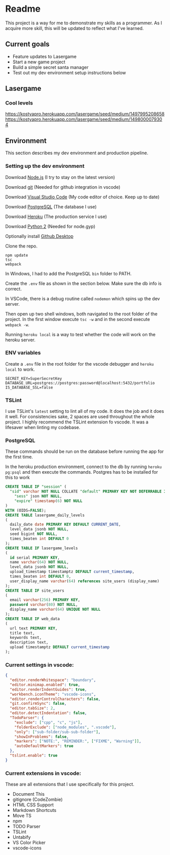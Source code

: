 # Readme
This project is a way for me to demonstrate my skills as a programmer. 
As I acquire more skill, this will be updated to reflect what I've learned. 

## Current goals
* Feature updates to Lasergame
* Start a new game project
* Build a simple secret santa manager
* Test out my dev environment setup instructions below


## Lasergame
### Cool levels
https://kostyapro.herokuapp.com/lasergame/seed/medium/1497995208658
https://kostyapro.herokuapp.com/lasergame/seed/medium/1498000079304

## Environment
This section describes my dev environment and production pipeline.

### Setting up the dev environment
Download [Node.js](https://nodejs.org/) (I try to stay on the latest version)

Download [git](https://git-scm.com/) (Needed for github integration in vscode)

Download [Visual Studio Code](https://code.visualstudio.com/) (My code editor of choice. Keep up to date)

Download [PostgreSQL](https://www.postgresql.org/) (The database I use)

Download [Heroku](https://www.heroku.com/) (The production service I use)

Download [Python 2](https://www.python.org/) (Needed for node.gyp)

Optionally install [Github Desktop](https://desktop.github.com/)

Clone the repo.

```
npm update
tsc
webpack
```

In Windows, I had to add the PostgreSQL `bin` folder to PATH.

Create the `.env` file as shown in the section below. Make sure the db info is correct.

In VSCode, there is a debug routine called `nodemon` which spins up the dev server.

Then open up two shell windows, both navigated to the root folder of the project. In the first window execute `tsc -w` and in the second execute `webpack -w`.

Running `heroku local` is a way to test whether the code will work on the heroku server.

### ENV variables
Create a `.env` file in the root folder for the vscode debugger and `heroku local` to work.

```
SECRET_KEY=SuperSecretKey
DATABASE_URL=postgres://postgres:password@localhost:5432/portfolio
IS_DATABASE_SSL=false
```

### TSLint

I use TSLint's `latest` setting to lint all of my code. It does the job and it does it well.
For consistencies sake, 2 spaces are used throughout the whole project. I highly recommend the TSLint extension fo
vscode. It was a lifesaver when linting my codebase.

### PostgreSQL

These commands should be run on the database before running the app for the first time.

In the heroku production environment, connect to the db by running `heroku pg:psql` and then execute the commands. 
Postgres has to be installed for this to work

```sql
CREATE TABLE IF "session" (
  "sid" varchar NOT NULL COLLATE "default" PRIMARY KEY NOT DEFERRABLE INITIALLY IMMEDIATE,
	"sess" json NOT NULL,
	"expire" timestamp(6) NOT NULL
)
WITH (OIDS=FALSE);
CREATE TABLE lasergame_daily_levels
(
  daily_date date PRIMARY KEY DEFAULT CURRENT_DATE,
  level_data jsonb NOT NULL,
  seed bigint NOT NULL,
  times_beaten int DEFAULT 0
);
CREATE TABLE IF lasergame_levels
(
  id serial PRIMARY KEY,
  name varchar(64) NOT NULL,
  level_data jsonb NOT NULL,
  upload_timestamp timestamptz DEFAULT current_timestamp,
  times_beaten int DEFAULT 0,
  user_display_name varchar(64) references site_users (display_name)
);
CREATE TABLE IF site_users
(
  email varchar(256) PRIMARY KEY,
  password varchar(80) NOT NULL,
  display_name varchar(64) UNIQUE NOT NULL
);
CREATE TABLE IF web_data
(
  url text PRIMARY KEY,
  title text,
  keywords text,
  description text,
  upload timestamptz DEFAULT current_timestamp
);
```

### Current settings in vscode:
```json
{
  "editor.renderWhitespace": "boundary",
  "editor.minimap.enabled": true,
  "editor.renderIndentGuides": true,
  "workbench.iconTheme": "vscode-icons",
  "editor.renderControlCharacters": false,
  "git.confirmSync": false,
  "editor.tabSize": 2,
  "editor.detectIndentation": false,
  "TodoParser": {
    "exclude": ["cpp", "c", "js"],
    "folderExclude": ["node_modules", ".vscode"],
    "only": ["sub-folder/sub-sub-folder"],
    "showInProblems": false,
    "markers": ["NOTE:", "REMINDER:", ["FIXME", "Warning"]],
    "autoDefaultMarkers": true
  },
  "tslint.enable": true
}
```

### Current extensions in vscode:
These are all extensions that I use specifically for this project.

* Document This
* gitignore (CodeZombie)
* HTML CSS Support
* Markdown Shortcuts
* Move TS
* npm
* TODO Parser
* TSLint
* Untabify
* VS Color Picker
* vscode-icons